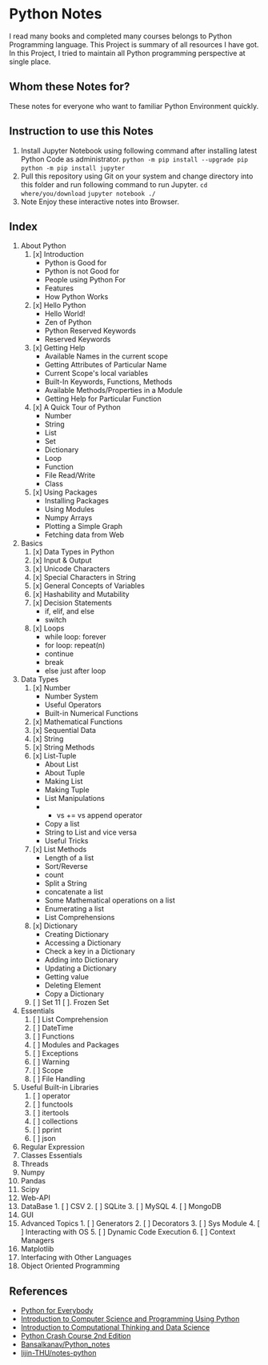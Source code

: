 # Python Notes

I read many books and completed many courses belongs to Python Programming language. This Project is summary of all resources I have got. In this Project, I tried to maintain all Python programming perspective at single place.

## Whom these Notes for?

These notes for everyone who want to familiar Python Environment quickly.

## Instruction to use this Notes

 1. Install Jupyter Notebook using following command after installing latest Python Code as administrator.
	`python -m pip install --upgrade pip`
	`python -m pip install jupyter`
 2. Pull this repository using Git on your system and change directory into this folder and run following command to run Jupyter.
	`cd where/you/download`
	`jupyter notebook ./`
 3. Note Enjoy these interactive notes into Browser.

## Index
 1. About Python
	1. [x] Introduction
		- Python is Good for
		- Python is not Good for
		- People using Python For
		- Features
		- How Python Works
	2. [x] Hello Python
		- Hello World!
		- Zen of Python
		- Python Reserved Keywords
		- Reserved Keywords
	3. [x] Getting Help
		- Available Names in the current scope
		- Getting Attributes of Particular Name
		- Current Scope's local variables
		- Built-In Keywords, Functions, Methods
		- Available Methods/Properties in a Module
		- Getting Help for Particular Function
	4. [x] A Quick Tour of Python
		- Number
		- String
		- List
		- Set
		- Dictionary
		- Loop
		- Function
		- File Read/Write
		- Class
	5. [x] Using Packages
		- Installing Packages
		- Using Modules
		- Numpy Arrays
		- Plotting a Simple Graph
		- Fetching data from Web
 2. Basics
	1. [x] Data Types in Python
	2. [x] Input & Output
	3. [x] Unicode Characters
	4. [x] Special Characters in String
	5. [x] General Concepts of Variables
	6. [x] Hashability and Mutability
	7. [x] Decision Statements
		- if, elif, and else
		- switch
	8. [x] Loops
		- while loop: forever
		- for loop: repeat(n)
		- continue
		- break
		- else just after loop
 3. Data Types
	1. [x] Number
		- Number System
		- Useful Operators
		- Built-in Numerical Functions
	2. [x] Mathematical Functions
	3. [x] Sequential Data
	4. [x] String
	5. [x] String Methods
	6. [x] List-Tuple
		- About List
		- About Tuple
		- Making List
		- Making Tuple
		- List Manipulations
		- + vs += vs append operator
		- Copy a list
		- String to List and vice versa
		- Useful Tricks
	7. [x] List Methods
		- Length of a list
		- Sort/Reverse
		- count
		- Split a String
		- concatenate a list
		- Some Mathematical operations on a list
		- Enumerating a list
		- List Comprehensions
	8. [x] Dictionary
		- Creating Dictionary
		- Accessing a Dictionary
		- Check a key in a Dictionary
		- Adding into Dictionary
		- Updating a Dictionary
		- Getting value
		- Deleting Element
		- Copy a Dictionary
	9. [ ] Set
	11 [ ]. Frozen Set
 4. Essentials
	1. [ ] List Comprehension
	2. [ ] DateTime
	3. [ ] Functions
	4. [ ] Modules and Packages
	5. [ ] Exceptions
	6. [ ] Warning
	7. [ ] Scope
	8. [ ] File Handling
 5. Useful Built-in Libraries
	1. [ ] operator
	2. [ ] functools
	3. [ ] itertools
	4. [ ] collections
	5. [ ] pprint
	6. [ ] json
 6. Regular Expression
 7. Classes Essentials
 8. Threads
 9. Numpy
 10. Pandas
 11. Scipy
 12. Web-API
 13. DataBase
	1. [ ] CSV
	2. [ ] SQLite
	3. [ ] MySQL
	4. [ ] MongoDB
 14. GUI
 15. Advanced Topics
	1. [ ] Generators
	2. [ ] Decorators
	3. [ ] Sys Module
	4. [ ] Interacting with OS
	5. [ ] Dynamic Code Execution
	6. [ ] Context Managers
 16. Matplotlib
 17. Interfacing with Other Languages
 18. Object Oriented Programming


## References
 - [Python for Everybody](https://www.coursera.org/specializations/python?) 
 - [Introduction to Computer Science and Programming Using Python](https://www.edx.org/course/introduction-to-computer-science-and-programming-using-python-2) 
 - [Introduction to Computational Thinking and Data Science](https://www.edx.org/course/introduction-to-computational-thinking-and-data-science-2) 
 - [Python Crash Course 2nd Edition](https://nostarch.com/pythoncrashcourse2e) 
 - [Bansalkanav/Python_notes](https://github.com/bansalkanav/python_notes) 
 - [lijin-THU/notes-python](https://github.com/lijin-THU/notes-python) 

